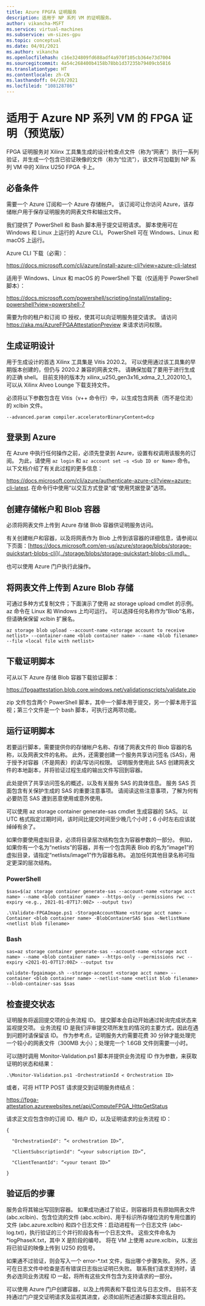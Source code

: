 ```yaml
---
title: Azure FPGFA 证明服务
description: 适用于 NP 系列 VM 的证明服务。
author: vikancha-MSFT
ms.service: virtual-machines
ms.subservice: vm-sizes-gpu
ms.topic: conceptual
ms.date: 04/01/2021
ms.author: vikancha
ms.openlocfilehash: c16e324809fd688adf4a970f105cb364e73d7004
ms.sourcegitcommit: 4a54c268400b4158b78bb1d37235b79409cb5816
ms.translationtype: HT
ms.contentlocale: zh-CN
ms.lasthandoff: 04/28/2021
ms.locfileid: "108128786"
---
```

# <a name="fpga-attestation-for-azure-np-series-vms-preview"></a>适用于 Azure NP 系列 VM 的 FPGA 证明（预览版）

FPGA 证明服务对 Xilinx 工具集生成的设计检查点文件（称为“网表”）执行一系列验证，并生成一个包含已验证映像的文件（称为“位流”），该文件可加载到 NP 系列 VM 中的 Xilinx U250 FPGA 卡上。  

## <a name="prerequisites"></a>必备条件  

需要一个 Azure 订阅和一个 Azure 存储帐户。 该订阅可让你访问 Azure，该存储帐户用于保存证明服务的网表文件和输出文件。  

我们提供了 PowerShell 和 Bash 脚本用于提交证明请求。   脚本使用可在 Windows 和 Linux 上运行的 Azure CLI。 PowerShell 可在 Windows、Linux 和 macOS 上运行。  

Azure CLI 下载（必需）：  

https://docs.microsoft.com/cli/azure/install-azure-cli?view=azure-cli-latest  

适用于 Windows、Linux 和 macOS 的 PowerShell 下载（仅适用于 PowerShell 脚本）：  

https://docs.microsoft.com/powershell/scripting/install/installing-powershell?view=powershell-7  

需要为你的租户和订阅 ID 授权，使其可以向证明服务提交请求。 请访问 https://aka.ms/AzureFPGAAttestationPreview 来请求访问权限。 

## <a name="building-your-design-for-attestation"></a>生成证明设计  

用于生成设计的首选 Xilinx 工具集是 Vitis 2020.2。 可以使用通过该工具集的早期版本创建的，但仍与 2020.2 兼容的网表文件。 请确保加载了要用于进行生成的正确 shell。 目前支持的版本为 xilinx_u250_gen3x16_xdma_2_1_202010_1。 可以从 Xilinx Alveo Lounge 下载支持文件。 

必须将以下参数包含在 Vitis（v++ 命令行）中，以生成包含网表（而不是位流）的 xclbin 文件。   

```--advanced.param compiler.acceleratorBinaryContent=dcp  ```

## <a name="logging-into-azure"></a>登录到 Azure  

在 Azure 中执行任何操作之前，必须先登录到 Azure，设置有权调用该服务的订阅。 为此，请使用 ```az login``` 和 ```az account set –s <Sub ID or Name>``` 命令。 以下文档介绍了有关此过程的更多信息：  

https://docs.microsoft.com/cli/azure/authenticate-azure-cli?view=azure-cli-latest. 在命令行中使用“以交互方式登录”或“使用凭据登录”选项。  

## <a name="creating-a-storage-account-and-blob-container"></a>创建存储帐户和 Blob 容器  

必须将网表文件上传到 Azure 存储 Blob 容器供证明服务访问。  

有关创建帐户和容器，以及将网表作为 Blob 上传到该容器的详细信息，请参阅以下页面：[https://docs.microsoft.com/en-us/azure/storage/blobs/storage-quickstart-blobs-cli](../storage/blobs/storage-quickstart-blobs-cli.md)。  

也可以使用 Azure 门户执行此操作。  

## <a name="upload-your-netlist-file-to-azure-blob-storage"></a>将网表文件上传到 Azure Blob 存储  

可通过多种方式复制文件；下面演示了使用 az storage upload cmdlet 的示例。 az 命令在 Linux 和 Windows 上均可运行。 可以选择任何名称作为“Blob”名称，但请确保保留 xclbin 扩展名。 

```az storage blob upload --account-name <storage account to receive netlist> --container-name <blob container name> --name <blob filename> --file <local file with netlist>  ```

## <a name="download-the-attestation-scripts"></a>下载证明脚本  

可从以下 Azure 存储 Blob 容器下载验证脚本：  

https://fpgaattestation.blob.core.windows.net/validationscripts/validate.zip  

zip 文件包含两个 PowerShell 脚本，其中一个脚本用于提交，另一个脚本用于监视；第三个文件是一个 bash 脚本，可执行这两项功能。  

## <a name="running-the-attestation-scripts"></a>运行证明脚本  

若要运行脚本，需要提供你的存储帐户名称、存储了网表文件的 Blob 容器的名称，以及网表文件的名称。 此外，还需要创建一个服务共享访问签名 (SAS)，用于授予对容器（不是网表）的读/写访问权限。 证明服务使用此 SAS 创建网表文件的本地副本，并将验证过程生成的输出文件写回到容器。  

此处提供了共享访问签名的概述，以及有关服务 SAS 的具体信息。 服务 SAS 页面包含有关保护生成的 SAS 的重要注意事项。  请阅读这些注意事项，了解为何有必要防范 SAS 遭到恶意使用或意外使用。  

可以使用 az storage container generate-sas cmdlet 生成容器的 SAS。 以 UTC 格式指定过期时间，该时间比提交时间至少晚几个小时；6 小时左右应该就绰绰有余了。  

如果你要使用虚拟目录，必须将目录层次结构包含为容器参数的一部分。 例如，如果你有一个名为“netlists”的容器，并有一个包含网表 Blob 的名为“image1”的虚拟目录，请指定“netlists/image1”作为容器名称。 追加任何其他目录名称可指定更深的层次结构。 

### <a name="powershell"></a>PowerShell   

```$sas=$(az storage container generate-sas --account-name <storage acct name> --name <blob container name> --https-only --permissions rwc --expiry <e.g., 2021-01-07T17:00Z> --output tsv)  ```

```.\Validate-FPGAImage.ps1 -StorageAccountName <storage acct name> -Container <blob container name> -BlobContainerSAS $sas -NetlistName <netlist blob filename>  ```

### <a name="bash"></a>Bash  

``` sas=az storage container generate-sas --account-name <storage acct name> --name <blob container name> --https-only --permissions rwc --expiry <2021-01-07T17:00Z> --output tsv  ```

```validate-fpgaimage.sh --storage-account <storage acct name> --container <blob container name> --netlist-name <netlist blob filename> --blob-container-sas $sas ``` 

## <a name="checking-on-the-status-of-your-submission"></a>检查提交状态  

证明服务将返回提交项的业务流程 ID。 提交脚本会自动开始通过轮询完成状态来监视提交项。 业务流程 ID 是我们评审提交项所发生的情况的主要方式，因此在遇到问题时请保留该 ID。 作为参考点，证明服务大约需要花费 30 分钟才能处理完一个较小的网表文件（300MB 大小）；处理完一个 1.6GB 文件则需要一小时。 

可以随时调用 Monitor-Validation.ps1 脚本并提供业务流程 ID 作为参数，来获取证明的状态和结果：  

```.\Monitor-Validation.ps1 -OrchestrationId < Orchestration ID>  ```

或者，可将 HTTP POST 请求提交到证明服务终结点：  

https://fpga-attestation.azurewebsites.net/api/ComputeFPGA_HttpGetStatus  

请求正文应包含你的订阅 ID、租户 ID，以及证明请求的业务流程 ID：  

```
{  

  "OrchestrationId": ”< orchestration ID>”,  

  "ClientSubscriptionId": “<your subscription ID>”,  

  "ClientTenantId": “<your tenant ID>”  

}
```

## <a name="post-validation-steps"></a>验证后的步骤

服务会将其输出写回到容器。 如果成功通过了验证，则容器将具有原始网表文件 (abc.xclbin)、包含位流的文件 (abc.xclbin)、用于标识所存储位流的专用位置的文件 (abc.azure.xclbin) 和四个日志文件：启动进程有一个日志文件 (abc-log.txt)，执行验证的三个并行阶段各有一个日志文件。 这些文件命名为 *logPhaseX.txt，其中 X 是阶段的编号。 将在 VM 上使用 azure.xclbin，以发出将已验证的映像上传到 U250 的信号。 

如果通不过验证，则会写入一个 error-*.txt 文件，指出哪个步骤失败。 另外，还可在日志文件中检查是否有错误日志指出证明已失败。 联系我们请求支持时，请务必连同业务流程 ID 一起，将所有这些文件包含为支持请求的一部分。  

可以使用 Azure 门户创建容器，以及上传网表和下载位流与日志文件。 目前不支持通过门户提交证明请求及监视其进度，必须如前所述通过脚本实现此目的。